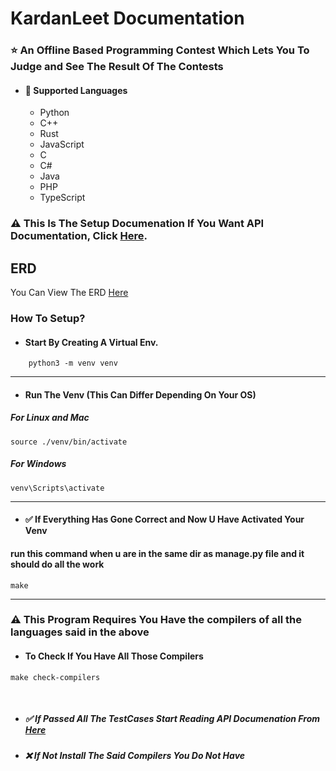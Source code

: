# KardanLeet Documentation
### :star: An Offline Based Programming Contest Which Lets You To Judge and See The Result Of The Contests
* #### :rocket: Supported Languages
    * Python
    * C++
    * Rust
    * JavaScript
    * C
    * C#
    * Java
    * PHP
    * TypeScript
### :warning: This Is The Setup Documenation If You Want API Documentation, Click [Here](./docs/Introduction.md).
## ERD
You Can View The ERD [Here](https://drawsql.app/teams/masooms-team/diagrams/kardanleet)

### How To Setup?
* #### Start By Creating A Virtual Env.
``` shell
    python3 -m venv venv 

```
<hr>

* #### Run The Venv (This Can Differ Depending On Your OS)
##### For Linux and Mac
``` shell
source ./venv/bin/activate
```
##### For Windows
```shell
venv\Scripts\activate
```
<hr>

* #### :white_check_mark:  If Everything Has Gone Correct and Now U Have Activated Your Venv
#### run this command when u are in the same dir as manage.py file and it should do all the work
```shell
make
```
<hr>

### :warning: This Program Requires You Have the compilers of all the languages said in the above
* #### To Check If You Have All Those Compilers
```shell
make check-compilers
```
<br>

* ##### :white_check_mark: If Passed All The TestCases Start Reading API Documenation From [Here](./docs/Introduction.md)
* ##### :x: If Not Install The Said Compilers You Do Not Have






